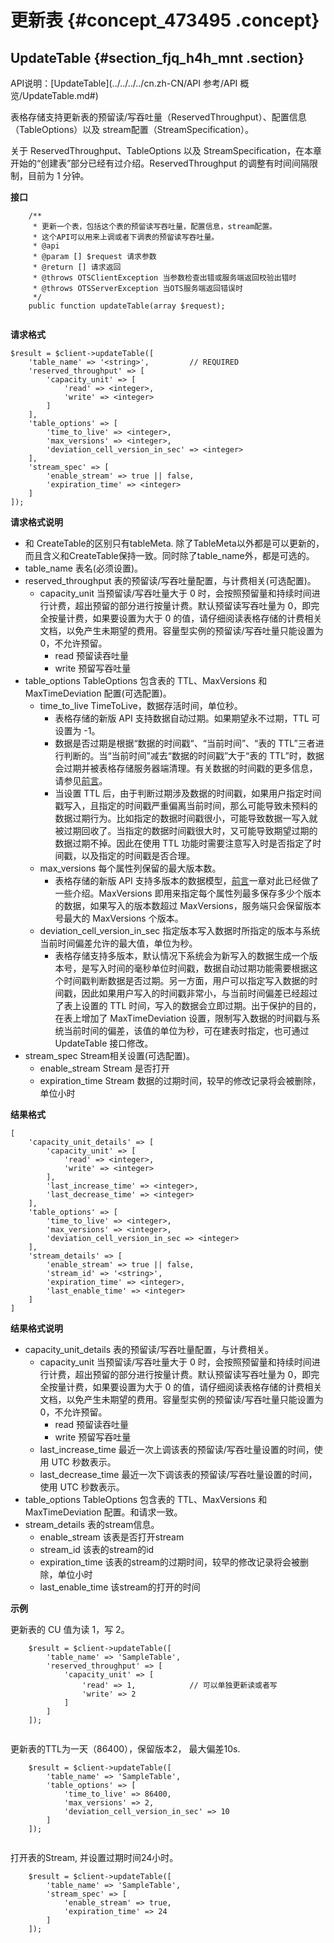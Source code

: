 # 更新表 {#concept_473495 .concept}

## UpdateTable {#section_fjq_h4h_mnt .section}

API说明：[UpdateTable](../../../../cn.zh-CN/API 参考/API 概览/UpdateTable.md#)

表格存储支持更新表的预留读/写吞吐量（ReservedThroughput）、配置信息（TableOptions）以及 stream配置（StreamSpecification）。

关于 ReservedThroughput、TableOptions 以及 StreamSpecification，在本章开始的“创建表”部分已经有过介绍。ReservedThroughput 的调整有时间间隔限制，目前为 1 分钟。

**接口**

``` {#codeblock_5e3_i96_s1p .language-php}
    /**
     * 更新一个表，包括这个表的预留读写吞吐量，配置信息，stream配置。
     * 这个API可以用来上调或者下调表的预留读写吞吐量。
     * @api
     * @param [] $request 请求参数
     * @return [] 请求返回 
     * @throws OTSClientException 当参数检查出错或服务端返回校验出错时
     * @throws OTSServerException 当OTS服务端返回错误时
     */
    public function updateTable(array $request);
			
```

**请求格式**

``` {#codeblock_xkd_zxf_nyl .language-php}
$result = $client->updateTable([
    'table_name' => '<string>',         // REQUIRED
    'reserved_throughput' => [         
        'capacity_unit' => [
            'read' => <integer>, 
            'write' => <integer>
        ]
    ],
    'table_options' => [ 
        'time_to_live' => <integer>,   
        'max_versions' => <integer>,    
        'deviation_cell_version_in_sec' => <integer>  
    ],
    'stream_spec' => [
        'enable_stream' => true || false,
        'expiration_time' => <integer>
    ]
]);    
```

 **请求格式说明** 

-   和 CreateTable的区别只有tableMeta. 除了TableMeta以外都是可以更新的，而且含义和CreateTable保持一致。同时除了table\_name外，都是可选的。
-   table\_name 表名\(必须设置\)。
-   reserved\_throughput 表的预留读/写吞吐量配置，与计费相关\(可选配置\)。
    -   capacity\_unit 当预留读/写吞吐量大于 0 时，会按照预留量和持续时间进行计费，超出预留的部分进行按量计费。默认预留读写吞吐量为 0，即完全按量计费，如果要设置为大于 0 的值，请仔细阅读表格存储的计费相关文档，以免产生未期望的费用。容量型实例的预留读/写吞吐量只能设置为 0，不允许预留。
        -   read 预留读吞吐量
        -   write 预留写吞吐量
-   table\_options TableOptions 包含表的 TTL、MaxVersions 和 MaxTimeDeviation 配置\(可选配置\)。
    -   time\_to\_live TimeToLive，数据存活时间，单位秒。
        -   表格存储的新版 API 支持数据自动过期。如果期望永不过期，TTL 可设置为 -1。
        -   数据是否过期是根据“数据的时间戳“、“当前时间”、“表的 TTL”三者进行判断的。当“当前时间”减去“数据的时间戳”大于“表的 TTL”时，数据会过期并被表格存储服务器端清理。有关数据的时间戳的更多信息，请参见[前言](../../../../cn.zh-CN/数据模型/前言.md#)。
        -   当设置 TTL 后，由于判断过期涉及数据的时间戳，如果用户指定时间戳写入，且指定的时间戳严重偏离当前时间，那么可能导致未预料的数据过期行为。比如指定的数据时间戳很小，可能导致数据一写入就被过期回收了。当指定的数据时间戳很大时，又可能导致期望过期的数据过期不掉。因此在使用 TTL 功能时需要注意写入时是否指定了时间戳，以及指定的时间戳是否合理。
    -   max\_versions 每个属性列保留的最大版本数。
        -   表格存储的新版 API 支持多版本的数据模型，[前言](../../../../cn.zh-CN/数据模型/前言.md#)一章对此已经做了一些介绍。MaxVersions 即用来指定每个属性列最多保存多少个版本的数据，如果写入的版本数超过 MaxVersions，服务端只会保留版本号最大的 MaxVersions 个版本。
    -   deviation\_cell\_version\_in\_sec 指定版本写入数据时所指定的版本与系统当前时间偏差允许的最大值，单位为秒。
        -   表格存储支持多版本，默认情况下系统会为新写入的数据生成一个版本号，是写入时间的毫秒单位时间戳，数据自动过期功能需要根据这个时间戳判断数据是否过期。另一方面，用户可以指定写入数据的时间戳，因此如果用户写入的时间戳非常小，与当前时间偏差已经超过了表上设置的 TTL 时间，写入的数据会立即过期。出于保护的目的，在表上增加了 MaxTimeDeviation 设置，限制写入数据的时间戳与系统当前时间的偏差，该值的单位为秒，可在建表时指定，也可通过 UpdateTable 接口修改。
-   stream\_spec Stream相关设置\(可选配置\)。
    -   enable\_stream Stream 是否打开
    -   expiration\_time Stream 数据的过期时间，较早的修改记录将会被删除，单位小时

 **结果格式** 

``` {#codeblock_p30_g2m_k62 .language-php}
[
    'capacity_unit_details' => [
        'capacity_unit' => [
            'read' => <integer>,
            'write' => <integer>
        ],
        'last_increase_time' => <integer>,
        'last_decrease_time' => <integer>
    ],
    'table_options' => [
        'time_to_live' => <integer>,
        'max_versions' => <integer>,
        'deviation_cell_version_in_sec => <integer>
    ],
    'stream_details' => [
        'enable_stream' => true || false,
        'stream_id' => '<string>',
        'expiration_time' => <integer>,
        'last_enable_time' => <integer>
    ]
]       
```

 **结果格式说明** 

-   capacity\_unit\_details 表的预留读/写吞吐量配置，与计费相关。
    -   capacity\_unit 当预留读/写吞吐量大于 0 时，会按照预留量和持续时间进行计费，超出预留的部分进行按量计费。默认预留读写吞吐量为 0，即完全按量计费，如果要设置为大于 0 的值，请仔细阅读表格存储的计费相关文档，以免产生未期望的费用。容量型实例的预留读/写吞吐量只能设置为 0，不允许预留。
        -   read 预留读吞吐量
        -   write 预留写吞吐量
    -   last\_increase\_time 最近一次上调该表的预留读/写吞吐量设置的时间，使用 UTC 秒数表示。
    -   last\_decrease\_time 最近一次下调该表的预留读/写吞吐量设置的时间，使用 UTC 秒数表示。
-   table\_options TableOptions 包含表的 TTL、MaxVersions 和 MaxTimeDeviation 配置。和请求一致。
-   stream\_details 表的stream信息。
    -   enable\_stream 该表是否打开stream
    -   stream\_id 该表的stream的id
    -   expiration\_time 该表的stream的过期时间，较早的修改记录将会被删除，单位小时
    -   last\_enable\_time 该stream的打开的时间

 **示例** 

更新表的 CU 值为读 1，写 2。

``` {#codeblock_vih_14t_1yx .language-php}
    $result = $client->updateTable([
        'table_name' => 'SampleTable',
        'reserved_throughput' => [         
            'capacity_unit' => [
                'read' => 1,            // 可以单独更新读或者写
                'write' => 2
            ]
        ]
    ]);
			
```

更新表的TTL为一天（86400），保留版本2， 最大偏差10s.

``` {#codeblock_lxn_ocb_1dc .language-php}
    $result = $client->updateTable([
        'table_name' => 'SampleTable',
        'table_options' => [ 
            'time_to_live' => 86400,   
            'max_versions' => 2,    
            'deviation_cell_version_in_sec' => 10  
        ]
    ]);
			
```

打开表的Stream, 并设置过期时间24小时。

``` {#codeblock_bpx_53u_3sk .language-php}
    $result = $client->updateTable([
        'table_name' => 'SampleTable',
        'stream_spec' => [
            'enable_stream' => true,
            'expiration_time' => 24
        ]
    ]);
			
```

